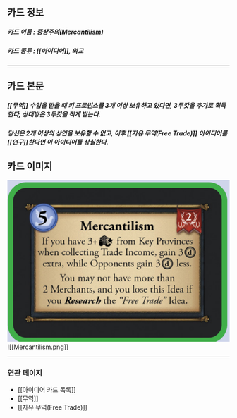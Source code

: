 ## 카드 정보
##### 카드 이름 : 중상주의(Mercantilism)
##### 카드 종류 : [[아이디어]], 외교
---
## 카드 본문
##### [[무역]] 수입을 받을 때 키 프로빈스를 3개 이상 보유하고 있다면, 3두캇을 추가로 획득한다, 상대방은 3두캇을 적게 받는다.

##### 당신은 2개 이상의 상인을 보유할 수 없고, 이후 [[자유 무역(Free Trade)]] 아이디어를 [[연구]]한다면 이 아이디어를 상실한다.

## 카드 이미지
<img src="\Assets\Mercantilism.png"/>
![[Mercantilism.png]]

--- 

### 연관 페이지
- [[아이디어 카드 목록]]
- [[무역]]
- [[자유 무역(Free Trade)]]
